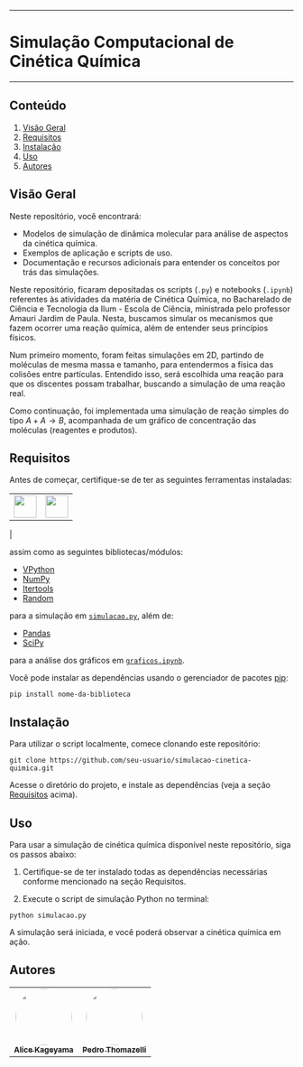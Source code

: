 <hr>

# Simulação Computacional de Cinética Química

<hr>

## Conteúdo

1. [Visão Geral](#visão-geral)
2. [Requisitos](#requisitos)
3. [Instalação](#instalação)
4. [Uso](#uso)
5. [Autores](#autores)

## Visão Geral

Neste repositório, você encontrará:

- Modelos de simulação de dinâmica molecular para análise de aspectos da cinética química.
- Exemplos de aplicação e scripts de uso.
- Documentação e recursos adicionais para entender os conceitos por trás das simulações.

Neste repositório, ficaram depositadas os scripts (`.py`) e notebooks (`.ipynb`) referentes às atividades da matéria de Cinética Química, no Bacharelado de Ciência e Tecnologia da Ilum - Escola de Ciência, ministrada pelo professor Amauri Jardim de Paula. Nesta, buscamos simular os mecanismos que fazem ocorrer uma reação química, além de entender seus princípios físicos. 

Num primeiro momento, foram feitas simulações em 2D, partindo de moléculas de mesma massa e tamanho, para entendermos a física das colisões entre partículas. Entendido isso, será escolhida uma reação para que os discentes possam trabalhar, buscando a simulação de uma reação real.

Como continuação, foi implementada uma simulação de reação simples do tipo $A + A \rightarrow B$, acompanhada de um gráfico de concentração das moléculas (reagentes e produtos).

## Requisitos

Antes de começar, certifique-se de ter as seguintes ferramentas instaladas:

|   |   |
| - | - |
| <a href="https://www.python.org/"><img src="https://cdn.jsdelivr.net/gh/devicons/devicon/icons/python/python-original-wordmark.svg" width="40" height="40"></a> | <a href="https://www.python.org/"><img src="https://cdn.jsdelivr.net/gh/devicons/devicon/icons/jupyter/jupyter-original-wordmark.svg" width="40" height="40"></a> |
|

assim como as seguintes bibliotecas/módulos:

- [VPython](https://vpython.org/)
- [NumPy](https://numpy.org/)
- [Itertools](https://docs.python.org/3/library/itertools.html)
- [Random](https://docs.python.org/3/library/random.html)

para a simulação em [`simulacao.py`](simulacao.py), além de:

- [Pandas](https://pandas.pydata.org)
- [SciPy](https://scipy.org)

para a análise dos gráficos em [`graficos.ipynb`](graficos.ipynb).

Você pode instalar as dependências usando o gerenciador de pacotes [pip](https://pip.pypa.io/en/stable/):

    pip install nome-da-biblioteca
    
## Instalação

Para utilizar o script localmente, comece clonando este repositório:

    git clone https://github.com/seu-usuario/simulacao-cinetica-quimica.git

Acesse o diretório do projeto, e instale as dependências (veja a seção [Requisitos](#requisitos) acima).

## Uso

Para usar a simulação de cinética química disponível neste repositório, siga os passos abaixo:

1. Certifique-se de ter instalado todas as dependências necessárias conforme mencionado na seção Requisitos.

2. Execute o script de simulação Python no terminal:

```
python simulacao.py
```

A simulação será iniciada, e você poderá observar a cinética química em ação.

## Autores

<table>
  <tr>
    <td align="center"><a href="https://github.com/alicevk"><img style="border-radius: 50%;" src="https://avatars.githubusercontent.com/u/107062251?v=4" width="100px;" alt=""/><br /><sub><b>Alice Kageyama </b></sub></a><br /></td>
    <td align="center"><a href="https://github.com/Thomazellinho"><img style="border-radius: 50%;" src="https://avatars.githubusercontent.com/u/106624831?v=4" width="100px;" alt=""/><br /><sub><b> Pedro Thomazelli</b></sub></a><br /></td>
  </tr>
</table>
